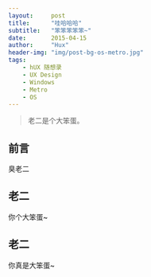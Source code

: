 ```yaml
---
layout:     post
title:      "哇哈哈哈"
subtitle:   "笨笨笨笨笨~"
date:       2015-04-15
author:     "Hux"
header-img: "img/post-bg-os-metro.jpg"
tags:
    - hUX 随想录
    - UX Design
    - Windows
    - Metro
    - OS
---
```



> 老二是个大笨蛋。

## 前言
臭老二

## 老二
你个大笨蛋~

## 老二
你真是大笨蛋~
